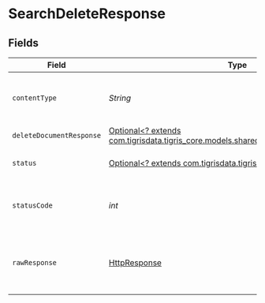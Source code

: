 # SearchDeleteResponse


## Fields

| Field                                                                                                                                | Type                                                                                                                                 | Required                                                                                                                             | Description                                                                                                                          |
| ------------------------------------------------------------------------------------------------------------------------------------ | ------------------------------------------------------------------------------------------------------------------------------------ | ------------------------------------------------------------------------------------------------------------------------------------ | ------------------------------------------------------------------------------------------------------------------------------------ |
| `contentType`                                                                                                                        | *String*                                                                                                                             | :heavy_check_mark:                                                                                                                   | HTTP response content type for this operation                                                                                        |
| `deleteDocumentResponse`                                                                                                             | [Optional<? extends com.tigrisdata.tigris_core.models.shared.DeleteDocumentResponse>](../../models/shared/DeleteDocumentResponse.md) | :heavy_minus_sign:                                                                                                                   | OK                                                                                                                                   |
| `status`                                                                                                                             | [Optional<? extends com.tigrisdata.tigris_core.models.shared.Status>](../../models/shared/Status.md)                                 | :heavy_minus_sign:                                                                                                                   | Default error response                                                                                                               |
| `statusCode`                                                                                                                         | *int*                                                                                                                                | :heavy_check_mark:                                                                                                                   | HTTP response status code for this operation                                                                                         |
| `rawResponse`                                                                                                                        | [HttpResponse<InputStream>](https://docs.oracle.com/en/java/javase/11/docs/api/java.net.http/java/net/http/HttpResponse.html)        | :heavy_check_mark:                                                                                                                   | Raw HTTP response; suitable for custom response parsing                                                                              |